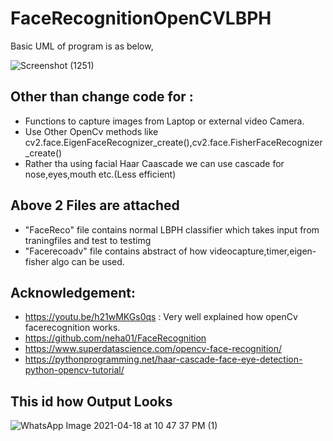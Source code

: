 # FaceRecognitionOpenCVLBPH

Basic UML of program is as below,

![Screenshot (1251)](https://user-images.githubusercontent.com/71014235/115183348-3ae02100-a0f9-11eb-8d5b-273df3180885.png)

## Other than change code for : ##
* Functions to capture images from Laptop or external video Camera. 
* Use Other OpenCv methods like cv2.face.EigenFaceRecognizer_create(),cv2.face.FisherFaceRecognizer_create()
* Rather tha using facial Haar Caascade we can use cascade for nose,eyes,mouth etc.(Less efficient)

## Above 2 Files are attached ##
* "FaceReco" file contains normal LBPH classifier which takes input from traningfiles and test to testimg
* "Facerecoadv" file contains abstract of how videocapture,timer,eigen-fisher algo can be used.



## Acknowledgement: ##
* https://youtu.be/h21wMKGs0qs : Very well explained how openCv facerecognition works.
* https://github.com/neha01/FaceRecognition
* https://www.superdatascience.com/opencv-face-recognition/
* https://pythonprogramming.net/haar-cascade-face-eye-detection-python-opencv-tutorial/

## This id how Output Looks ##

![WhatsApp Image 2021-04-18 at 10 47 37 PM (1)](https://user-images.githubusercontent.com/71014235/115184813-39642800-a0fc-11eb-813d-92f575af62cd.jpeg)



